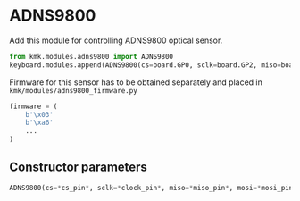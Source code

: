 # ADNS9800
Add this module for controlling ADNS9800 optical sensor.
```python
from kmk.modules.adns9800 import ADNS9800
keyboard.modules.append(ADNS9800(cs=board.GP0, sclk=board.GP2, miso=board.GP4, mosi=board.GP3, invert_y=True))
```

Firmware for this sensor has to be obtained separately and placed in `kmk/modules/adns9800_firmware.py`
```python
firmware = (
    b'\x03'
    b'\xa6'
    ...
)
```

## Constructor parameters

```python
ADNS9800(cs=*cs_pin*, sclk=*clock_pin*, miso=*miso_pin*, mosi=*mosi_pin*, invert_x=*False*, invert_y=*False*)
```
